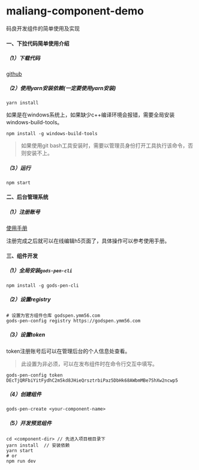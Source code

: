 # maliang-component-demo

码良开发组件的简单使用及实现

#### 一、下拉代码简单使用介绍

##### （1）下载代码

[github](https://github.com/ymm-tech/gods-pen)

##### （2）使用yarn安装依赖(一定要使用yarn安装)

```
yarn install
```
如果是在windows系统上，如果缺少c++编译环境会报错，需要全局安装windows-build-tools。
```
npm install -g windows-build-tools
```

> 如果使用git bash工具安装时，需要以管理员身份打开工具执行该命令，否则安装不上。

##### （3）运行

```
npm start
```

#### 二、后台管理系统

##### （1）注册账号

[使用手册](https://godspen.ymm56.com/doc/cookbook/introduce.html)

注册完成之后就可以在线编辑h5页面了，具体操作可以参考使用手册。

#### 三、组件开发

##### （1）全局安装`gods-pen-cli`

```
npm install -g gods-pen-cli
```
##### （2）设置registry

```
# 设置为官方组件仓库 godspen.ymm56.com
gods-pen-config registry https://godspen.ymm56.com
```
##### （3）设置token

token注册账号后可以在管理后台的个人信息处查看。

> 此设置为非必须，可以在发布组件时在命令行交互中填写。

```
gods-pen-config token DEcTjQRFbiYitFydhC2m5kd8JHieQrsztrbiPaz5DbHk68AWbmMBe7ShXw2ncwp5
```
##### （4）创建组件

```
gods-pen-create <your-component-name>
```
##### （5）开发预览组件

```
cd <component-dir> // 先进入项目根目录下
yarn install  // 安装依赖
yarn start
# or
npm run dev
```

